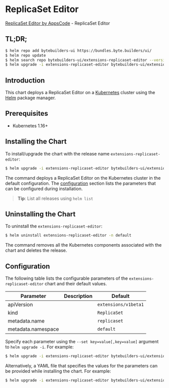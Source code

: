 # ReplicaSet Editor

[ReplicaSet Editor by AppsCode](https://byte.builders) - ReplicaSet Editor

## TL;DR;

```bash
$ helm repo add bytebuilders-ui https://bundles.byte.builders/ui/
$ helm repo update
$ helm search repo bytebuilders-ui/extensions-replicaset-editor --version=v0.4.12
$ helm upgrade -i extensions-replicaset-editor bytebuilders-ui/extensions-replicaset-editor -n default --create-namespace --version=v0.4.12
```

## Introduction

This chart deploys a ReplicaSet Editor on a [Kubernetes](http://kubernetes.io) cluster using the [Helm](https://helm.sh) package manager.

## Prerequisites

- Kubernetes 1.16+

## Installing the Chart

To install/upgrade the chart with the release name `extensions-replicaset-editor`:

```bash
$ helm upgrade -i extensions-replicaset-editor bytebuilders-ui/extensions-replicaset-editor -n default --create-namespace --version=v0.4.12
```

The command deploys a ReplicaSet Editor on the Kubernetes cluster in the default configuration. The [configuration](#configuration) section lists the parameters that can be configured during installation.

> **Tip**: List all releases using `helm list`

## Uninstalling the Chart

To uninstall the `extensions-replicaset-editor`:

```bash
$ helm uninstall extensions-replicaset-editor -n default
```

The command removes all the Kubernetes components associated with the chart and deletes the release.

## Configuration

The following table lists the configurable parameters of the `extensions-replicaset-editor` chart and their default values.

|     Parameter      | Description |             Default             |
|--------------------|-------------|---------------------------------|
| apiVersion         |             | <code>extensions/v1beta1</code> |
| kind               |             | <code>ReplicaSet</code>         |
| metadata.name      |             | <code>replicaset</code>         |
| metadata.namespace |             | <code>default</code>            |


Specify each parameter using the `--set key=value[,key=value]` argument to `helm upgrade -i`. For example:

```bash
$ helm upgrade -i extensions-replicaset-editor bytebuilders-ui/extensions-replicaset-editor -n default --create-namespace --version=v0.4.12 --set apiVersion=extensions/v1beta1
```

Alternatively, a YAML file that specifies the values for the parameters can be provided while
installing the chart. For example:

```bash
$ helm upgrade -i extensions-replicaset-editor bytebuilders-ui/extensions-replicaset-editor -n default --create-namespace --version=v0.4.12 --values values.yaml
```
